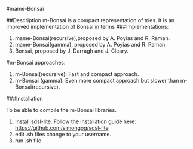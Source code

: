 #mame-Bonsai

##Description
m-Bonsai is a compact representation of tries.
It is an improved implementation of Bonsai in terms
###Implementations:
1. mame-Bonsai(recursive),proposed by A. Poyias and R. Raman.
2. mame-Bonsai(gamma), proposed by A. Poyias and R. Raman.
3. Bonsai, proposed by J. Darragh and J. Cleary.


#m-Bonsai approaches:
1. m-Bonsai(recursive):
    Fast and compact approach.
2. m-Bonsai (gamma):
    Even more compact approach but slower than m-Bonsai(recursive).

###Installation

To be able to compile the m-Bonsai libraries.
1. Install sdsl-lite.
   Follow the installation guide here:
   https://github.com/simongog/sdsl-lite
2. edit .sh files change <username> to your username.
3. run .sh file
